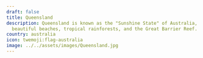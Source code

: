 ```yaml
---
draft: false
title: Queensland
description: Queensland is known as the "Sunshine State" of Australia, with its
  beautiful beaches, tropical rainforests, and the Great Barrier Reef. 🏖️🌴
country: australia
icon: twemoji:flag-australia
image: ../../assets/images/Queensland.jpg
---
```

